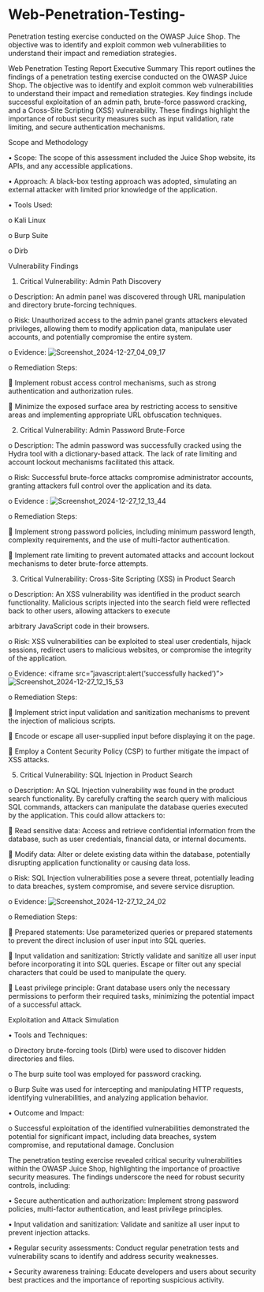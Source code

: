# Web-Penetration-Testing-
Penetration testing exercise conducted on the OWASP Juice Shop. The objective was to identify and exploit common web vulnerabilities to understand their impact and remediation strategies.

Web Penetration Testing Report
Executive Summary
This report outlines the findings of a penetration testing exercise conducted on the OWASP Juice Shop. The objective was to identify and exploit common web vulnerabilities to understand their impact and remediation strategies. Key findings include successful exploitation of an admin path, brute-force password cracking, and a Cross-Site Scripting (XSS) vulnerability. These findings highlight the importance of robust security measures such as input validation, rate limiting, and secure authentication mechanisms.

Scope and Methodology

•	Scope: The scope of this assessment included the Juice Shop website, its APIs, and any accessible applications.

•	Approach: A black-box testing approach was adopted, simulating an external attacker with limited prior knowledge of the application.

•	Tools Used:

o	Kali Linux

o	Burp Suite

o	Dirb

Vulnerability Findings

1.	Critical Vulnerability: Admin Path Discovery

o	Description: An admin panel was discovered through URL manipulation and directory brute-forcing techniques.

o	Risk: Unauthorized access to the admin panel grants attackers elevated privileges, allowing them to modify application data, manipulate user accounts, and potentially compromise the entire system.

o	Evidence:
 ![Screenshot_2024-12-27_04_09_17](https://github.com/user-attachments/assets/1224a925-d52d-4860-b470-f6ce8b33a1c3)
 

o	Remediation Steps: 

	Implement robust access control mechanisms, such as strong authentication and authorization rules.

	Minimize the exposed surface area by restricting access to sensitive areas and implementing appropriate URL obfuscation techniques.





2.	Critical Vulnerability: Admin Password Brute-Force

o	Description: The admin password was successfully cracked using the Hydra tool with a dictionary-based attack. The lack of rate limiting and account lockout mechanisms facilitated this attack.

o	Risk: Successful brute-force attacks compromise administrator accounts, granting attackers full control over the application and its data.

o	Evidence :
![Screenshot_2024-12-27_12_13_44](https://github.com/user-attachments/assets/a642d16d-f961-4aef-a65e-b59c7b50338b)



o	Remediation Steps: 

	Implement strong password policies, including minimum password length, complexity requirements, and the use of multi-factor authentication.

	Implement rate limiting to prevent automated attacks and account lockout mechanisms to deter brute-force attempts.






3.	Critical Vulnerability: Cross-Site Scripting (XSS) in Product Search

o	Description: An XSS vulnerability was identified in the product search functionality. Malicious scripts injected into the search field were reflected back to other users, allowing attackers to execute 

arbitrary JavaScript code in their browsers.

o	Risk: XSS vulnerabilities can be exploited to steal user credentials, hijack sessions, redirect users to malicious websites, or compromise the integrity of the application.

o	Evidence: <iframe src=”javascript:alert(‘successfully hacked’)”>
![Screenshot_2024-12-27_12_15_53](https://github.com/user-attachments/assets/5911d8ec-8072-42b4-bf25-9bdeb7912d11)
                                    

o	Remediation Steps: 

	Implement strict input validation and sanitization mechanisms to prevent the injection of malicious scripts.

	Encode or escape all user-supplied input before displaying it on the page.

	Employ a Content Security Policy (CSP) to further mitigate the impact of XSS attacks.



5.	Critical Vulnerability: SQL Injection in Product Search

o	Description: An SQL Injection vulnerability was found in the product search functionality. By carefully crafting the search query with malicious SQL commands, attackers can manipulate the database queries executed by the application. This could allow attackers to: 

	Read sensitive data: Access and retrieve confidential information from the database, such as user credentials, financial data, or internal documents.

	Modify data: Alter or delete existing data within the database, potentially disrupting application functionality or causing data loss.

o	Risk: SQL Injection vulnerabilities pose a severe threat, potentially leading to data breaches, system compromise, and severe service disruption.

o	Evidence:
![Screenshot_2024-12-27_12_24_02](https://github.com/user-attachments/assets/a12f8321-232c-487b-a641-e5105e10e899)



o	Remediation Steps: 

	Prepared statements: Use parameterized queries or prepared statements to prevent the direct inclusion of user input into SQL queries.

	Input validation and sanitization: Strictly validate and sanitize all user input before incorporating it into SQL queries. Escape or filter out any special characters that could be used to manipulate the query.

	Least privilege principle: Grant database users only the necessary permissions to perform their required tasks, minimizing the potential impact of a successful attack.


Exploitation and Attack Simulation

•	Tools and Techniques: 

o	Directory brute-forcing tools (Dirb) were used to discover hidden directories and files.

o	The burp suite tool was employed for password cracking.

o	Burp Suite was used for intercepting and manipulating HTTP requests, identifying vulnerabilities, and analyzing application behavior.


•	Outcome and Impact: 

o	Successful exploitation of the identified vulnerabilities demonstrated the potential for significant impact, including data breaches, system compromise, and reputational damage.
Conclusion

The penetration testing exercise revealed critical security vulnerabilities within the OWASP Juice Shop, highlighting the importance of proactive security measures. The findings underscore the need for robust security controls, including:

•	Secure authentication and authorization: Implement strong password policies, multi-factor authentication, and least privilege principles.

•	Input validation and sanitization: Validate and sanitize all user input to prevent injection attacks.

•	Regular security assessments: Conduct regular penetration tests and vulnerability scans to identify and address security weaknesses.

•	Security awareness training: Educate developers and users about security best practices and the importance of reporting suspicious activity.


